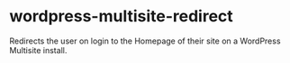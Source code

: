 wordpress-multisite-redirect
============================

Redirects the user on login to the Homepage of their site on a WordPress Multisite install. 
